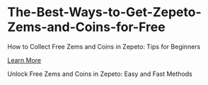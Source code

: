 # The-Best-Ways-to-Get-Zepeto-Zems-and-Coins-for-Free

How to Collect Free Zems and Coins in Zepeto: Tips for Beginners
<p><a href="https://sites.google.com/view/howtocollectfreezemsandcoinsin/">Learn More</a></p>
Unlock Free Zems and Coins in Zepeto: Easy and Fast Methods
